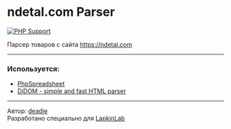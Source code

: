 # ndetal.com Parser

[![PHP Support](https://img.shields.io/badge/PHP-7.x-brightgreen.svg)]()

Парсер товаров с сайта https://ndetal.com

---

### Используется:

* [PhpSpreadsheet](https://github.com/PHPOffice/PhpSpreadsheet)
* [DiDOM - simple and fast HTML parser](https://github.com/Imangazaliev/DiDOM)

---

Автор: [deadie](https://github.com/deadddie)<br>
Разработано специально для [LapkinLab](https://lapkinlab.ru)